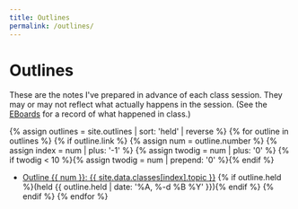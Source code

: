 ```yaml
---
title: Outlines
permalink: /outlines/
---
```

# Outlines
These are the notes I've prepared in advance of each class session. 
They may or may not reflect what actually happens in the session.
(See the [EBoards](../eboards/) for a record of what happened in class.)

{% assign outlines = site.outlines | sort: 'held' | reverse %}
{% for outline in outlines %}
  {% if outline.link %}
  {% assign num = outline.number %}
  {% assign index = num | plus: '-1' %}
  {% assign twodig = num | plus: '0' %}
  {% if twodig < 10 %}{% assign twodig = num | prepend: '0' %}{% endif %}
  * <a href="{{ site.baseurl }}/outlines/outline.{{ twodig }}.html">Outline {{ num }}: {{ site.data.classes[index].topic }}</a> {% if outline.held %}(held {{ outline.held | date: '%A, %-d %B %Y' }}){% endif %}
  {% endif %}
{% endfor %}
